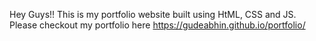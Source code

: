 Hey Guys!!
This is my portfolio website built using HtML, CSS and JS.
Please checkout my portfolio here https://gudeabhin.github.io/portfolio/
